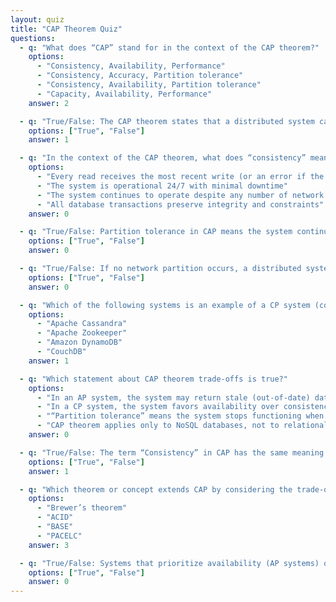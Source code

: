 ```yaml
---
layout: quiz
title: "CAP Theorem Quiz"
questions:
  - q: "What does “CAP” stand for in the context of the CAP theorem?"
    options:
      - "Consistency, Availability, Performance"
      - "Consistency, Accuracy, Partition tolerance"
      - "Consistency, Availability, Partition tolerance"
      - "Capacity, Availability, Performance"
    answer: 2

  - q: "True/False: The CAP theorem states that a distributed system can simultaneously provide consistency, availability, and partition tolerance."
    options: ["True", "False"]
    answer: 1

  - q: "In the context of the CAP theorem, what does “consistency” mean?"
    options:
      - "Every read receives the most recent write (or an error if the latest data can't be guaranteed)"
      - "The system is operational 24/7 with minimal downtime"
      - "The system continues to operate despite any number of network failures"
      - "All database transactions preserve integrity and constraints"
    answer: 0

  - q: "True/False: Partition tolerance in CAP means the system continues to function even if network communications between nodes are disrupted."
    options: ["True", "False"]
    answer: 0

  - q: "True/False: If no network partition occurs, a distributed system can potentially provide both consistency and availability simultaneously."
    options: ["True", "False"]
    answer: 0

  - q: "Which of the following systems is an example of a CP system (consistent and partition-tolerant)?"
    options:
      - "Apache Cassandra"
      - "Apache Zookeeper"
      - "Amazon DynamoDB"
      - "CouchDB"
    answer: 1

  - q: "Which statement about CAP theorem trade-offs is true?"
    options:
      - "In an AP system, the system may return stale (out-of-date) data to ensure availability during a network partition."
      - "In a CP system, the system favors availability over consistency when a partition occurs."
      - "“Partition tolerance” means the system stops functioning when network partitions happen."
      - "CAP theorem applies only to NoSQL databases, not to relational databases."
    answer: 0

  - q: "True/False: The term “Consistency” in CAP has the same meaning as the “Consistency” in ACID database transactions."
    options: ["True", "False"]
    answer: 1

  - q: "Which theorem or concept extends CAP by considering the trade-off between latency and consistency (when no partition occurs)?"
    options:
      - "Brewer’s theorem"
      - "ACID"
      - "BASE"
      - "PACELC"
    answer: 3

  - q: "True/False: Systems that prioritize availability (AP systems) often use eventual consistency, meaning all replicas will eventually synchronize to the same data once a network partition is resolved."
    options: ["True", "False"]
    answer: 0
---
```

